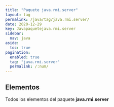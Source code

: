 ```yaml
---
title: "Paquete java.rmi.server"
layout: tag
permalink: /java/tag/java.rmi.server/
date: 2020-12-29
key: Javapaquetejava.rmi.server
sidebar: 
  nav: java
aside: 
  toc: true
pagination: 
  enabled: true
  tag: "java.rmi.server"
  permalink: /:num/
---
```


<h2>Elementos</h2>
Todos los elementos del paquete <strong>java.rmi.server</strong>
